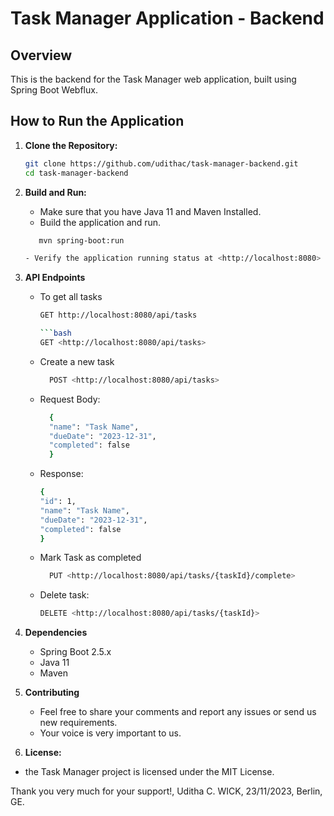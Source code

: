 # Task Manager Application - Backend

## Overview

This is the backend for the Task Manager web application, built using Spring Boot Webflux.

## How to Run the Application

1. **Clone the Repository:**

   ```bash
   git clone https://github.com/udithac/task-manager-backend.git
   cd task-manager-backend


2. **Build and Run:**

   - Make sure that you have Java 11 and Maven Installed.
   - Build the application and run.
   ```bash
      mvn spring-boot:run
   
   - Verify the application running status at <http://localhost:8080>

3. **API Endpoints**

   - To get all tasks
      ```bash
     GET http://localhost:8080/api/tasks
   
     ```bash
      GET <http://localhost:8080/api/tasks>
   
   - Create a new task
     ```bash
       POST <http://localhost:8080/api/tasks>
   
   - Request Body:
     ```bash
       {
       "name": "Task Name",
       "dueDate": "2023-12-31",
       "completed": false
       }
   
   - Response:
       ```bash
       {
       "id": 1,
       "name": "Task Name",
       "dueDate": "2023-12-31",
       "completed": false
       }
   
   - Mark Task as completed
     ```bash
       PUT <http://localhost:8080/api/tasks/{taskId}/complete>
   
   - Delete task:
     ```bash
     DELETE <http://localhost:8080/api/tasks/{taskId}>

4. **Dependencies**
    - Spring Boot 2.5.x
    - Java 11
    - Maven

5. **Contributing**
    - Feel free to share your comments and report any issues or send us new requirements.
    - Your voice is very important to us.

6. **License:**

- the Task Manager project is licensed under the MIT License.


Thank you very much for your support!, Uditha C. WICK, 23/11/2023, Berlin, GE.
